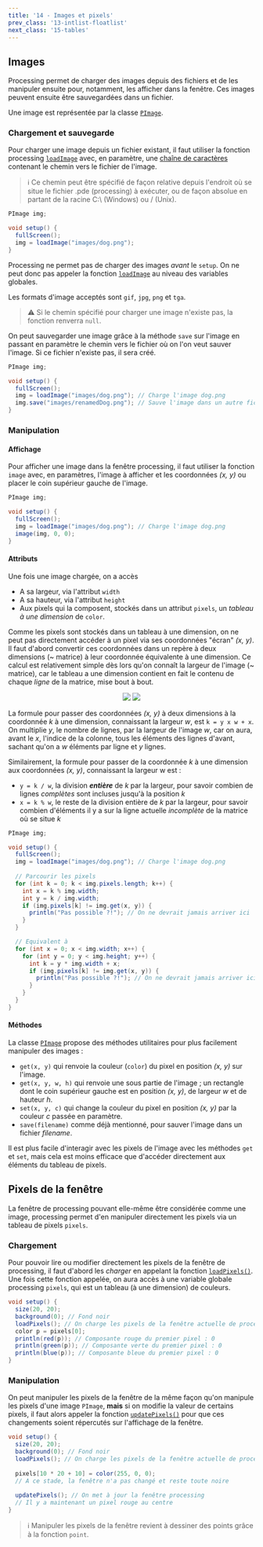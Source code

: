 ```yaml
---
title: '14 - Images et pixels'
prev_class: '13-intlist-floatlist'
next_class: '15-tables'
---
```


## Images

Processing permet de charger des images depuis des fichiers et de les manipuler ensuite pour, notamment, les afficher dans la fenêtre. Ces images peuvent ensuite être sauvegardées dans un fichier.

Une image est représentée par la classe [`PImage`](https://processing.org/reference/PImage.html).

### Chargement et sauvegarde

Pour charger une image depuis un fichier existant, il faut utiliser la fonction processing [`loadImage`](https://processing.org/reference/loadImage_.html) avec, en paramètre, une [chaîne de caractères](cours/10-strings.md) contenant le chemin vers le fichier de l'image.

> ℹ Ce chemin peut être spécifié de façon relative depuis l'endroit où se situe le fichier .pde (processing) à exécuter, ou de façon absolue en partant de la racine C:\\ (Windows) ou / (Unix).

```java
PImage img;

void setup() {
  fullScreen();
  img = loadImage("images/dog.png");
}
```

Processing ne permet pas de charger des images *avant* le `setup`. On ne peut donc pas appeler la fonction [`loadImage`](https://processing.org/reference/loadImage_.html) au niveau des variables globales. 

Les formats d'image acceptés sont `gif`, `jpg`, `png` et `tga`.

> ⚠ Si le chemin spécifié pour charger une image n'existe pas, la fonction renverra `null`.

On peut sauvegarder une image grâce à la méthode `save` sur l'image en 
passant en paramètre le chemin vers le fichier où on l'on veut sauver l'image. Si ce fichier n'existe pas, il sera créé.

```java
PImage img;

void setup() {
  fullScreen();
  img = loadImage("images/dog.png"); // Charge l'image dog.png
  img.save("images/renamedDog.png"); // Sauve l'image dans un autre fichier
}
```

### Manipulation

#### Affichage

Pour afficher une image dans la fenêtre processing, il faut utiliser la fonction `image` avec, en paramètres, l'image à afficher et les coordonnées *(x, y)* ou placer le coin supérieur gauche de l'image.

```java
PImage img;

void setup() {
  fullScreen();
  img = loadImage("images/dog.png"); // Charge l'image dog.png
  image(img, 0, 0);
}
```

#### Attributs

Une fois une image chargée, on a accès 
- A sa largeur, via l'attribut `width`
- A sa hauteur, via l'attribut `height`
- Aux pixels qui la composent, stockés dans un attribut `pixels`, un *tableau à une dimension* de `color`.

Comme les pixels sont stockés dans un tableau à une dimension, on ne peut pas directement accéder à un pixel via ses coordonnées "écran" *(x, y)*. Il faut d'abord convertir ces coordonnées dans un repère à deux dimensions (~ matrice) à leur coordonnée équivalente à une dimension. Ce calcul est relativement simple dès lors qu'on connaît la largeur de l'image (~ matrice), car le tableau a une dimension contient en fait le contenu de chaque *ligne* de la matrice, mise bout à bout.


<p align="center">
<img src="/stic/images/1d-2d-dm.svg" class="svg-dark-mode w-75"/>
<img src="/stic/images/1d-2d-lm.svg" class="svg-light-mode w-75"/>
</p>


La formule pour passer des coordonnées *(x, y)* à deux dimensions à la coordonnée *k* à une dimension, connaissant la largeur *w*, est `k = y x w + x`. On multiplie *y*, le nombre de lignes, par la largeur de l'image *w*, car on aura, avant le *x*, l'indice de la colonne, tous les éléments des lignes d'avant, sachant qu'on a *w* éléments par ligne et *y* lignes.

Similairement, la formule pour passer de la coordonnée *k* à une dimension aux coordonnées *(x, y)*, connaissant la largeur w est :
- `y = k / w`, la division ***entière*** de *k* par la largeur, pour savoir combien de lignes *complètes* sont incluses jusqu'à la position *k*
-  `x = k % w`, le reste de la division entière de *k* par la largeur, pour savoir combien d'éléments il y a sur la ligne actuelle *incomplète* de la matrice où se situe *k*

```java
PImage img;

void setup() {
  fullScreen();
  img = loadImage("images/dog.png"); // Charge l'image dog.png
  
  // Parcourir les pixels
  for (int k = 0; k < img.pixels.length; k++) {
    int x = k % img.width;
    int y = k / img.width;
    if (img.pixels[k] != img.get(x, y)) {
      println("Pas possible ?!"); // On ne devrait jamais arriver ici
    }
  }

  // Equivalent à
  for (int x = 0; x < img.width; x++) {
    for (int y = 0; y < img.height; y++) {
      int k = y * img.width + x;
      if (img.pixels[k] != img.get(x, y)) {
        println("Pas possible ?!"); // On ne devrait jamais arriver ici
      }
    }
  }
}
```

#### Méthodes

La classe [`PImage`](https://processing.org/reference/PImage.html) propose des méthodes utilitaires pour plus facilement manipuler des images :
- `get(x, y)` qui renvoie la couleur (`color`) du pixel en position *(x, y)* sur l'image.
- `get(x, y, w, h)` qui renvoie une sous partie de l'image ; un rectangle dont le coin supérieur gauche est en position *(x, y)*, de largeur *w* et de hauteur *h*.
- `set(x, y, c)` qui change la couleur du pixel en position *(x, y)* par la couleur *c* passée en paramètre.
- `save(filename)` comme déjà mentionné, pour sauver l'image dans un fichier *filename*.

Il est plus facile d'interagir avec les pixels de l'image avec les méthodes `get` et `set`, mais cela est moins efficace que d'accéder directement aux éléments du tableau de pixels.

## Pixels de la fenêtre

La fenêtre de processing pouvant elle-même être considérée comme une image, processing permet d'en manipuler directement les pixels via un tableau de pixels `pixels`. 

### Chargement

Pour pouvoir lire ou modifier directement les pixels de la fenêtre de processing, il faut d'abord les *charger* en appelant la fonction [`loadPixels()`](https://processing.org/reference/loadPixels_.html). Une fois cette fonction appelée, on aura accès à une variable globale processing `pixels`, qui est un tableau (à une dimension) de couleurs.

```java
void setup() {
  size(20, 20);
  background(0); // Fond noir
  loadPixels(); // On charge les pixels de la fenêtre actuelle de processing
  color p = pixels[0];
  println(red(p)); // Composante rouge du premier pixel : 0
  println(green(p)); // Composante verte du premier pixel : 0
  println(blue(p)); // Composante bleue du premier pixel : 0
}
```

### Manipulation

On peut manipuler les pixels de la fenêtre de la même façon qu'on manipule les pixels d'une image `PImage`, **mais** si on modifie la valeur de certains pixels, il faut alors appeler la fonction [`updatePixels()`](https://processing.org/reference/updatePixels_.html) pour que ces changements soient répercutés sur l'affichage de la fenêtre.

```java
void setup() {
  size(20, 20);
  background(0); // Fond noir
  loadPixels(); // On charge les pixels de la fenêtre actuelle de processing
  
  pixels[10 * 20 + 10] = color(255, 0, 0);
  // A ce stade, la fenêtre n'a pas changé et reste toute noire
  
  updatePixels(); // On met à jour la fenêtre processing
  // Il y a maintenant un pixel rouge au centre
}
```

> ℹ Manipuler les pixels de la fenêtre revient à dessiner des points grâce à la fonction `point`.